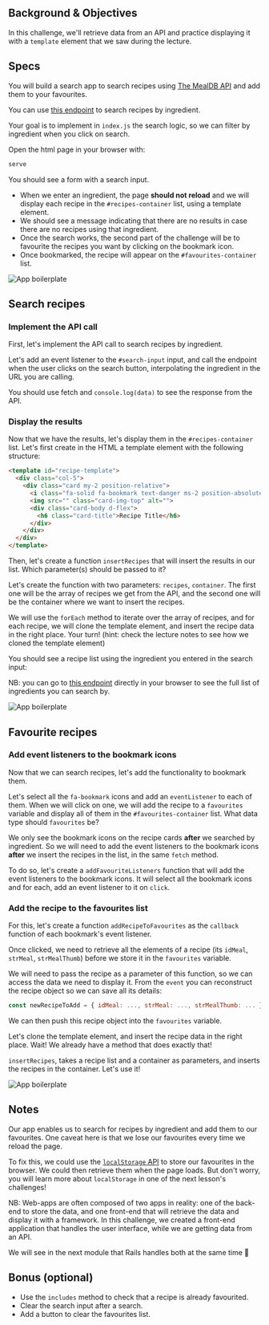## Background & Objectives

In this challenge, we'll retrieve data from an API and practice displaying it with a `template` element that we saw during the lecture.

## Specs

You will build a search app to search recipes using [The MealDB API](https://www.themealdb.com/api.php) and add them to your favourites.

You can use [this endpoint](https://www.themealdb.com/api.php#:~:text=Filter%20by%20main%20ingredient) to search recipes by ingredient.

Your goal is to implement in `index.js` the search logic, so we can filter by ingredient when you click on search.

Open the html page in your browser with:

```bash
serve
```

You should see a form with a search input.

- When we enter an ingredient, the page **should not reload** and we will display each recipe in the `#recipes-container` list, using a template element.
- We should see a message indicating that there are no results in case there are no recipes using that ingredient.
- Once the search works, the second part of the challenge will be to favourite the recipes you want by clicking on the bookmark icon.
- Once bookmarked, the recipe will appear on the `#favourites-container` list.

![App  boilerplate](https://raw.githubusercontent.com/lewagon/fullstack-images/master/frontend/ajax-recipe-book-1.png)

## Search recipes

### Implement the API call

First, let's implement the API call to search recipes by ingredient.

Let's add an event listener to the `#search-input` input, and call the endpoint when the user clicks on the search button, interpolating the ingredient in the URL you are calling.

You should use fetch and `console.log(data)` to see the response from the API.

### Display the results

Now that we have the results, let's display them in the `#recipes-container` list.
Let's first create in the HTML a template element with the following structure:

```html
<template id="recipe-template">
  <div class="col-5">
    <div class="card my-2 position-relative">
      <i class="fa-solid fa-bookmark text-danger ms-2 position-absolute top-0 end-0 p-2 fs-4"></i>
      <img src="" class="card-img-top" alt="">
      <div class="card-body d-flex">
        <h6 class="card-title">Recipe Title</h6>
      </div>
    </div>
  </div>
</template>
```

Then, let's create a function `insertRecipes` that will insert the results in our list. Which parameter(s) should be passed to it?

Let's create the function with two parameters: `recipes`, `container`. The first one will be the array of recipes we get from the API, and the second one will be the container where we want to insert the recipes.

We will use the `forEach` method to iterate over the array of recipes, and for each recipe, we will clone the template element, and insert the recipe data in the right place. Your turn! (hint: check the lecture notes to see how we cloned the template element)

You should see a recipe list using the ingredient you entered in the search input:

NB: you can go to [this endpoint](https://www.themealdb.com/api/json/v1/1/list.php?i=list) directly in your browser to see the full list of ingredients you can search by.

![App  boilerplate](https://raw.githubusercontent.com/lewagon/fullstack-images/master/frontend/ajax-recipe-book-2.png)

## Favourite recipes

### Add event listeners to the bookmark icons

Now that we can search recipes, let's add the functionality to bookmark them.

Let's select all the `fa-bookmark` icons and add an `eventListener` to each of them. When we will click on one, we will add the recipe to a `favourites` variable and display all of them in the `#favourites-container` list. What data type should `favourites` be?

We only see the bookmark icons on the recipe cards **after** we searched by ingredient. So we will need to add the event listeners to the bookmark icons **after** we insert the recipes in the list, in the same `fetch` method.

To do so, let's create a `addFavouriteListeners` function that will add the event listeners to the bookmark icons. It will select all the bookmark icons and for each, add an event listener to it on `click`.

### Add the recipe to the favourites list

For this, let's create a function `addRecipeToFavourites` as the `callback` function of each bookmark's event listener.

Once clicked, we need to retrieve all the elements of a recipe (its `idMeal`, `strMeal`, `strMealThumb`) before we store it in the `favourites` variable.

We will need to pass the recipe as a parameter of this function, so we can access the data we need to display it. From the `event` you can reconstruct the recipe object so we can save all its details:

```js
const newRecipeToAdd = { idMeal: ..., strMeal: ..., strMealThumb: ... };
```

We can then push this recipe object into the `favourites` variable.

Let's clone the template element, and insert the recipe data in the right place. Wait! We already have a method that does exactly that!

`insertRecipes`, takes a recipe list and a container as parameters, and inserts the recipes in the container. Let's use it!

![App  boilerplate](https://raw.githubusercontent.com/lewagon/fullstack-images/master/frontend/ajax-recipe-book-3.png)

## Notes

Our app enables us to search for recipes by ingredient and add them to our favourites. One caveat here is that we lose our favourites every time we reload the page.

To fix this, we could use the [`localStorage` API](https://developer.mozilla.org/en-US/docs/Web/API/Window/localStorage) to store our favourites in the browser. We could then retrieve them when the page loads. But don't worry, you will learn more about `localStorage` in one of the next lesson's challenges!

NB: Web-apps are often composed of two apps in reality: one of the back-end to store the data, and one front-end that will retrieve the data and display it with a framework. In this challenge, we created a front-end application that handles the user interface, while we are getting data from an API.

We will see in the next module that Rails handles both at the same time 💪

## Bonus (optional)

- Use the `includes` method to check that a recipe is already favourited.
- Clear the search input after a search.
- Add a button to clear the favourites list.
